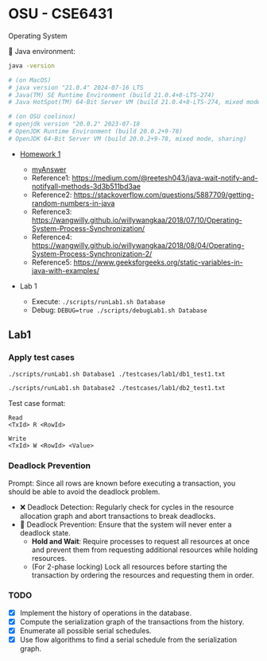 # OSU - CSE6431

Operating System

📌 Java environment:
```bash
java -version

# (on MacOS)
# java version "21.0.4" 2024-07-16 LTS
# Java(TM) SE Runtime Environment (build 21.0.4+8-LTS-274)
# Java HotSpot(TM) 64-Bit Server VM (build 21.0.4+8-LTS-274, mixed mode, sharing)

# (on OSU coelinux)
# openjdk version "20.0.2" 2023-07-18
# OpenJDK Runtime Environment (build 20.0.2+9-78)
# OpenJDK 64-Bit Server VM (build 20.0.2+9-78, mixed mode, sharing)
```


- [Homework 1](./hw1/hw1.pdf)
    - [myAnswer](./hw1/myAnswer.md)
    - Reference1: https://medium.com/@reetesh043/java-wait-notify-and-notifyall-methods-3d3b511bd3ae
    - Reference2: https://stackoverflow.com/questions/5887709/getting-random-numbers-in-java
    - Reference3: https://wangwilly.github.io/willywangkaa/2018/07/10/Operating-System-Process-Synchronization/
    - Reference4: https://wangwilly.github.io/willywangkaa/2018/08/04/Operating-System-Process-Synchronization-2/
    - Reference5: https://www.geeksforgeeks.org/static-variables-in-java-with-examples/

- Lab 1
    - Execute: `./scripts/runLab1.sh Database`
    - Debug: `DEBUG=true ./scripts/debugLab1.sh Database`


## Lab1

### Apply test cases

```bash
./scripts/runLab1.sh Database1 ./testcases/lab1/db1_test1.txt

./scripts/runLab1.sh Database2 ./testcases/lab1/db2_test1.txt
```

Test case format:

```text
Read
<TxId> R <RowId>

Write
<TxId> W <RowId> <Value>
```

### Deadlock Prevention

Prompt: Since all rows are known before executing a transaction, you should be able to avoid the deadlock problem.

- ❌ Deadlock Detection: Regularly check for cycles in the resource allocation graph and abort transactions to break deadlocks.
- 🚧 Deadlock Prevention: Ensure that the system will never enter a deadlock state.
    - **Hold and Wait**: Require processes to request all resources at once and prevent them from requesting additional resources while holding resources.
    - (For 2-phase locking) Lock all resources before starting the transaction by ordering the resources and requesting them in order.

### TODO

- [x] Implement the history of operations in the database.
- [x] Compute the serialization graph of the transactions from the history.
- [x] Enumerate all possible serial schedules.
- [x] Use flow algorithms to find a serial schedule from the serialization graph.
